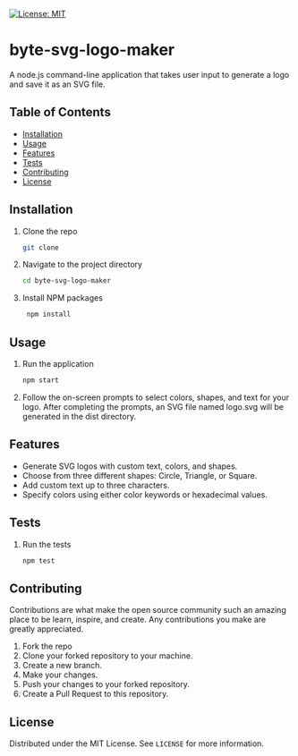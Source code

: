 [![License: MIT](https://img.shields.io/badge/License-MIT-yellow.svg)](https://opensource.org/licenses/MIT)

# byte-svg-logo-maker

A node.js command-line application that takes user input to generate a logo and save it as an SVG file.

## Table of Contents

- [Installation](#installation)
- [Usage](#usage)
- [Features](#features)
- [Tests](#tests)
- [Contributing](#contributing)
- [License](#license)

## Installation

1. Clone the repo
   ```sh
   git clone
    ```
2. Navigate to the project directory
   ```sh
   cd byte-svg-logo-maker
   ```
3. Install NPM packages
   ```sh
    npm install
    ```

## Usage

1. Run the application
   ```sh
   npm start
   ```
2. Follow the on-screen prompts to select colors, shapes, and text for your logo. After completing the prompts, an SVG file named logo.svg will be generated in the dist directory.

## Features

- Generate SVG logos with custom text, colors, and shapes.
- Choose from three different shapes: Circle, Triangle, or Square.
- Add custom text up to three characters.
- Specify colors using either color keywords or hexadecimal values.

## Tests

1. Run the tests
   ```sh
   npm test
   ```

## Contributing

Contributions are what make the open source community such an amazing place to be learn, inspire, and create. Any contributions you make are greatly appreciated.

1. Fork the repo
2. Clone your forked repository to your machine.
3. Create a new branch.
4. Make your changes.
5. Push your changes to your forked repository.
6. Create a Pull Request to this repository.

## License

Distributed under the MIT License. See `LICENSE` for more information.